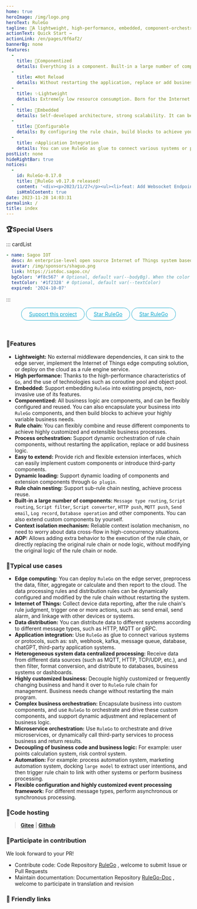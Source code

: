 ```yaml
---
home: true
heroImage: /img/logo.png
heroText: RuleGo
tagline: 🚀A lightweight, high-performance, embedded, component-orchestrated rule engine based on Go language
actionText: Quick Start →
actionLink: /en/pages/0f6af2/
bannerBg: none
features: 
  - 
    title: 🧩Componentized
    details: Everything is a component. Built-in a large number of components, you can flexibly configure and reuse them.
  - 
    title: ☘️Hot Reload
    details: Without restarting the application, replace or add business logic.
  - 
    title: ✨Lightweight
    details: Extremely low resource consumption. Born for the Internet of Things, but far more than the Internet of Things.
  - 
    title: 🎯Embedded
    details: Self-developed architecture, strong scalability. It can be seamlessly integrated into the project. No dependency on any third-party components, simple deployment.
  - 
    title: 📑Configurable
    details: By configuring the rule chain, build blocks to achieve your highly variable business needs.
  - 
    title: 🔥Application Integration
    details: You can use RuleGo as glue to connect various systems or protocols.
postList: none
hideRightBar: true
notices: 
  - 
    id: RuleGo-0.17.0
    title: 📢RuleGo v0.17.0 released!
    content: '<div><p>2023/11/27</p><ul><li>feat: Add Websocket Endpoint component</li><li>feat: Add tcp/udp Endpoint component</li><li>feat: Add Kafka Endpoint extension component library</li><li>feat: Add tcp/udp node component</li><li>feat: Endpoint components use a unified creation method</li><li>feat: Add filter group node component</li><li>feat: Add sub-rule chain node component</li><li>feat: Allow sub-rule chains to link other nodes</li><li>feat: functions node component, support dynamic specification of function name</li><li>feat: delay node component, increase overwrite mode</li><li>feat: Support loading JavaScript script files</li><li>feat: mqtt client allows reconnection to be cancelled</li></ul><p style=\\text-align: center;\\><a href=\\https://github.com/rulego/rulego/blob/main/doc/CHANGELOG.md\\ target=\\_blank\\>View details</a></p></div>'
    isHtmlContent: true
date: 2023-11-28 14:03:31
permalink: /
title: index
---
```


<Notice :data="$frontmatter.notices"/>

### 🏆Special Users

::: cardList
```yaml
- name: Sagoo IOT
  desc: An enterprise-level open source Internet of Things system based on Golang development
  avatar: /img/sponsors/shaguo.png
  link: https://iotdoc.sagoo.cn/
  bgColor: '#f8c567' # Optional, default var(--bodyBg). When the color value has a #, please add single quotes
  textColor: '#1f2328' # Optional, default var(--textColor)
  expired: '2024-10-07'
```  
:::

<p align="center">
  <a class="become-sponsor iconfont " href="/en/pages/ccf224">Support this project</a>
  <a class="become-sponsor iconfont icon-github " href="https://github.com/rulego/rulego" target="_blank">Star RuleGo</a>
  <a class="become-sponsor iconfont icon-gitee" href="https://gitee.com/rulego/rulego" target="_blank">Star RuleGo</a>
</p>

<style>
  .become-sponsor{
    padding: 8px 20px;
    display: inline-block;
    color: #11a8cd;
    border-radius: 30px;
    box-sizing: border-box;
    border: 1px solid #11a8cd;
  }
 .become-sponsor:hover{
    border: 1px solid #13bee8;
    color: #13bee8;
  }
</style>

<br/>


### 🚀Features

* **Lightweight:** No external middleware dependencies, it can sink to the edge server, implement the Internet of Things edge computing solution, or deploy on the cloud as a rule engine service.
* **High performance:** Thanks to the high-performance characteristics of `Go`, and the use of technologies such as coroutine pool and object pool.
* **Embedded:** Support embedding `RuleGo` into existing projects, non-invasive use of its features.
* **Componentized:** All business logic are components, and can be flexibly configured and reused. You can also encapsulate your business into `RuleGo` components, and then build blocks to achieve your highly variable business needs.
* **Rule chain:** You can flexibly combine and reuse different components to achieve highly customized and extensible business processes.
* **Process orchestration:** Support dynamic orchestration of rule chain components, without restarting the application, replace or add business logic.
* **Easy to extend:** Provide rich and flexible extension interfaces, which can easily implement custom components or introduce third-party components.
* **Dynamic loading:** Support dynamic loading of components and extension components through `Go plugin`.
* **Rule chain nesting:** Support sub-rule chain nesting, achieve process reuse.
* **Built-in a large number of components:** `Message type routing`, `Script routing`, `Script filter`, `Script converter`, `HTTP push`, `MQTT push`, `Send email`, `Log record`, `Database operation`
  and other components. You can also extend custom components by yourself.
* **Context isolation mechanism:** Reliable context isolation mechanism, no need to worry about data cross-flow in high-concurrency situations.
* **AOP:** Allows adding extra behavior to the execution of the rule chain, or directly replacing the original rule chain or node logic, without modifying the original logic of the rule chain or node.

### 🎯Typical use cases

* **Edge computing:** You can deploy `RuleGo` on the edge server, preprocess the data, filter, aggregate or calculate and then report to the cloud. The data processing rules and distribution rules can be dynamically configured and modified by the rule chain without restarting the system.
* **Internet of Things:** Collect device data reporting, after the rule chain's rule judgment, trigger one or more actions, such as: send email, send alarm, and linkage with other devices or systems.
* **Data distribution:** You can distribute data to different systems according to different message types, such as HTTP, MQTT or gRPC.
* **Application integration:** Use `RuleGo` as glue to connect various systems or protocols, such as: ssh, webhook, kafka, message queue, database, chatGPT, third-party application systems.
* **Heterogeneous system data centralized processing:** Receive data from different data sources (such as MQTT, HTTP, TCP/UDP, etc.), and then filter, format conversion, and distribute to databases, business systems or dashboards.
* **Highly customized business:** Decouple highly customized or frequently changing business and hand it over to `RuleGo` rule chain for management. Business needs change without restarting the main program.
* **Complex business orchestration:** Encapsulate business into custom components, and use `RuleGo` to orchestrate and drive these custom components, and support dynamic adjustment and replacement of business logic.
* **Microservice orchestration:** Use `RuleGo` to orchestrate and drive microservices, or dynamically call third-party services to process business and return results.
* **Decoupling of business code and business logic:** For example: user points calculation system, risk control system.
* **Automation:** For example: process automation system, marketing automation system, docking `large model` to extract user intentions, and then trigger rule chain to link with other systems or perform business processing.
* **Flexible configuration and highly customized event processing framework:** For different message types, perform asynchronous or synchronous processing.

### 🎈Code hosting

> **[Gitee](https://gitee.com/rulego/rulego)** | **[Github](https://github.com/rulego/rulego)**

### 🧸Participate in contribution

We look forward to your PR!

- Contribute code: Code Repository [RuleGo](https://github.com/rulego/rulego) , welcome to submit Issue or Pull Requests
- Maintain documentation: Documentation Repository [RuleGo-Doc](https://github.com/rulego/rulego-doc) , welcome to participate in translation and revision

### 🧲 Friendly links

<div class="row">
    <span class="link">
        <a href="https://baomidou.com" target="_blank" title="MybatisPlus">
            <img :src="$withBase('/img/links/mybatis-plus-logo.png')" class="no-zoom">
        </a>
    </span>

</div>

<style>
  .link {
    width: 10em;
    text-align: left;
  }
  .link img {
    height:1.8em;
    max-width:180px;
    margin: 14px;
  }
  .row {
    display: flex;
    flex-direction: row;
  }
</style>